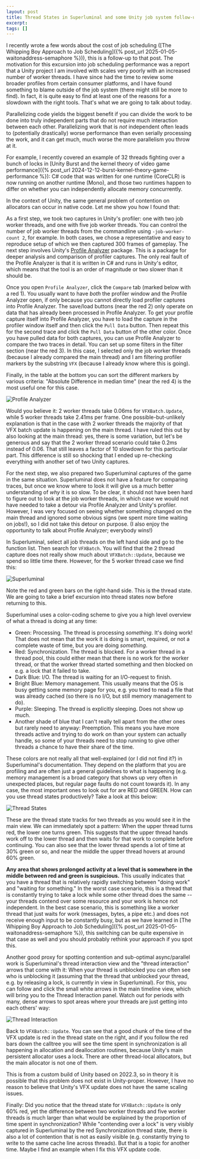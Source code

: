 ```yaml
---
layout: post
title: Thread States in Superluminal and some Unity job system follow-up
excerpt:
tags: []
---
```




I recently wrote a few words about the cost of job scheduling ([The Whipping Boy Approach to Job Scheduling]({% post_url 2025-01-05-waitonaddress-semaphore %})), this is a follow-up to that post. The motivation for this excursion into job scheduling performance was a report that a Unity project I am involved with scales very poorly with an increased number of worker threads. I have since had the time to review some broader profiles from certain consumer platforms, and I have found something to blame outside of the job system (there might still be more to find). In fact, it is quite easy to find at least one of the reasons for a slowdown with the right tools. That's what we are going to talk about today.

Parallelizing code yields the biggest benefit if you can divide the work to be done into truly independent parts that do not require much interaction between each other. Parallelizing work that is _not_ independent often leads to (potentially drastically) worse performance than even serially processing the work, and it can get much, much worse the more parallelism you throw at it.

For example, I recently covered an example of 32 threads fighting over a bunch of locks in [Unity Burst and the kernel theory of video game performance]({% post_url 2024-12-12-burst-kernel-theory-game-performance %}): C# code that was written for one runtime (CoreCLR) is now running on another runtime (Mono), and those two runtimes happen to differ on whether you can independently allocate memory concurrently.

In the context of Unity, the same general problem of contention on allocators can occur in native code. Let me show you how I found that:

As a first step, we took two captures in Unity's profiler: one with two job worker threads, and one with five job worker threads. You can control the number of job worker threads from the commandline using `-job-worker-count 2`, for example. In both cases, we chose a representative and easy to reproduce setup of which we then captured 300 frames of gameplay. The next step involves Unity's [Profile Analyzer](https://docs.unity3d.com/Packages/com.unity.performance.profile-analyzer@1.2/manual/index.html) package. This is a package for deeper analysis and comparison of profiler captures. The only real fault of the Profile Analyzer is that it is written in C# and runs in Unity's editor, which means that the tool is an order of magnitude or two slower than it should be.

Once you open `Profile Analyzer`, click the `Compare` tab (marked below with a red 1). You usually want to have _both_ the profiler window and the Profile Analyzer open, if only because you cannot directly load profiler captures into Profile Analyzer. The save/load buttons (near the red 2) only operate on data that has already been processed in Profile Analyzer. To get your profile capture itself into Profile Analyzer, you have to load the capture in the profiler window itself and then click the `Pull Data` button. Then repeat this for the second trace and click the `Pull Data` button of the other color. Once you have pulled data for both captures, you can use Profile Analyzer to compare the two traces in detail. You can set up some filters in the filter section (near the red 3). In this case, I selected only the job worker threads (because I already compared the main thread) and I am filtering profiler markers by the substring `VFX` (because I already know where this is going).

Finally, in the table at the bottom you can sort the different markers by various criteria: "Absolute Difference in median time" (near the red 4) is the most useful one for this case.

![Profile Analyzer](/assets/img/2025-01-21-unity-vfx-graph-multithread/profile-analyzer.png)

Would you believe it: 2 worker threads take 0.06ms for `VFXBatch.Update`, while 5 worker threads take 2.41ms per frame. One possible-but-unlikely explanation is that in the case with 2 worker threads the majority of that VFX batch update is happening on the main thread. I have ruled this out by also looking at the main thread: yes, there is some variation, but let's be generous and say that the 2 worker thread scenario could take 0.2ms instead of 0.06. That still leaves a factor of 10 slowdown for this particular part. This difference is still so shocking that I ended up re-checking everything with another set of two Unity captures.

For the next step, we also prepared two Superluminal captures of the game in the same situation. Superluminal does not have a feature for comparing traces, but once we know where to look it will give us a much better understanding of _why_ it is so slow. To be clear, it should not have been hard to figure out to look at the job worker threads, in which case we would not have needed to take a detour via Profile Analyzer and Unity's profiler. However, I was very focused on seeing whether something changed on the main thread and ignored some obvious signs (we spent more time waiting on jobs!), so I did not take this detour on purpose. (I also enjoy the opportunity to talk about Profile Analyzer; everybody wins!)

In Superluminal, select all job threads on the left hand side and go to the function list. Then search for `VFXBatch`. You will find that the 2 thread capture does not really show much about `VFXBatch::Update`, because we spend so little time there. However, for the 5 worker thread case we find this:

![Superluminal](/assets/img/2025-01-21-unity-vfx-graph-multithread/superluminal.png)

Note the red and green bars on the right-hand side. This is the thread state. We are going to take a brief excursion into thread states now before returning to this.

Superluminal uses a color-coding scheme to give you a high level overview of what a thread is doing at any time:
 * Green: Processing. The thread is processing _something_. It's doing work! That does not mean that the work it is doing is smart, required, or not a complete waste of time, but you are doing _something_.
 * Red: Synchronization. The thread is blocked. For a worker thread in a thread pool, this could either mean that there is no work for the worker thread, or that the worker thread started something and then blocked on e.g. a lock that it failed to take.
 * Dark Blue: I/O. The thread is waiting for an I/O-request to finish.
 * Bright Blue: Memory management. This usually means that the OS is busy getting some memory page for you, e.g. you tried to read a file that was already cached (so there is no I/O, but still memory management to do).
 * Purple: Sleeping. The thread is explicitly sleeping. Does not show up much.
 * Another shade of blue that I can't really tell apart from the other ones but rarely need to anyway: Preemption. This means you have more threads active and trying to do work on than your system can actually handle, so some of your threads need to stop running to give other threads a chance to have their share of the time.

These colors are not really all that well-explained (or I did not find it?) in Superluminal's documentation. They depend on the platform that you are profiling and are often just a general guidelines to what is happening (e.g. memory management is a broad category that shows up very often in unexpected places, but regular page faults do not count towards it). In any case, the most important ones to look out for are RED and GREEN. How can you use thread states productively? Take a look at this below:

![Thread States](/assets/img/2025-01-21-unity-vfx-graph-multithread/threadstates.png)

These are the thread state tracks for two threads as you would see it in the main view. We can immediately spot a pattern: When the upper thread turns red, the lower one turns green. This suggests that the upper thread hands work off to the lower thread and then waits for that work to complete before continuing. You can also see that the lower thread spends a lot of time at 30% green or so, and near the middle the upper thread hovers at around 60% green.

**Any area that shows prolonged activity at a level that is somewhere in the middle between red and green is suspicious.** This usually indicates that you have a thread that is relatively rapidly switching between "doing work" and "waiting for something." In the worst case scenario, this is a thread that is constantly trying to take a lock while some other thread does the same -- your threads contend over some resource and your work is hence not independent. In the best case scenario, this is something like a worker thread that just waits for work (messages, bytes, a pipe etc.) and does not receive enough input to be constantly busy, but as we have learned in [The Whipping Boy Approach to Job Scheduling]({% post_url 2025-01-05-waitonaddress-semaphore %}), this switching can be quite expensive in that case as well and you should probably rethink your approach if you spot this.

Another good proxy for spotting contention and sub-optimal async/parallel work is Superluminal's thread interaction view and the "thread interaction" arrows that come with it: When your thread is unblocked you can often see who is unblocking it (assuming that the thread that unblocked your thread, e.g. by releasing a lock, is currently in view in Superluminal). For this, you can follow and click the small white arrows in the main timeline view, which will bring you to the Thread Interaction panel. Watch out for periods with many, dense arrows to spot areas where your threads are just getting into each others' way:

![Thread Interaction](/assets/img/2025-01-21-unity-vfx-graph-multithread/threadinteraction.png)

Back to `VFXBatch::Update`. You can see that a good chunk of the time of the VFX update is red in the thread state on the right, and if you follow the red bars down the calltree you will see the time spent in synchronization is all happening in allocation and deallocation routines, because Unity's main persistent allocator uses a lock. There are other thread-local allocators, but the main allocator is not one of them.

This is from a custom build of Unity based on 2022.3, so in theory it is possible that this problem does not exist in Unity-proper. However, I have no reason to believe that Unity's VFX update does not have the same scaling issues.

Finally: Did you notice that the thread state for `VFXBatch::Update` is only 60% red, yet the difference between two worker threads and five worker threads is much larger than what would be explained by the proportion of time spent in synchronization? While "contending over a lock" is very visibly captured in Superluminal by the red Synchronization thread state, there is also a lot of contention that is not as easily visible (e.g. constantly trying to write to the same cache line across threads). But that is a topic for another time. Maybe I find an example when I fix this VFX update code.

